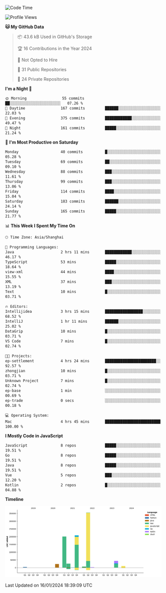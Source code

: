 <!--START_SECTION:waka-->
![Code Time](http://img.shields.io/badge/Code%20Time-2%2C246%20hrs%2022%20mins-blue)

![Profile Views](http://img.shields.io/badge/Profile%20Views-0-blue)

**🐱 My GitHub Data** 

> 📦 43.6 kB Used in GitHub's Storage 
 > 
> 🏆 16 Contributions in the Year 2024
 > 
> 🚫 Not Opted to Hire
 > 
> 📜 31 Public Repositories 
 > 
> 🔑 24 Private Repositories 
 > 
**I'm a Night 🦉** 

```text
🌞 Morning                55 commits          ██░░░░░░░░░░░░░░░░░░░░░░░   07.26 % 
🌆 Daytime                167 commits         ██████░░░░░░░░░░░░░░░░░░░   22.03 % 
🌃 Evening                375 commits         ████████████░░░░░░░░░░░░░   49.47 % 
🌙 Night                  161 commits         █████░░░░░░░░░░░░░░░░░░░░   21.24 % 
```
📅 **I'm Most Productive on Saturday** 

```text
Monday                   40 commits          █░░░░░░░░░░░░░░░░░░░░░░░░   05.28 % 
Tuesday                  69 commits          ██░░░░░░░░░░░░░░░░░░░░░░░   09.10 % 
Wednesday                88 commits          ███░░░░░░░░░░░░░░░░░░░░░░   11.61 % 
Thursday                 99 commits          ███░░░░░░░░░░░░░░░░░░░░░░   13.06 % 
Friday                   114 commits         ████░░░░░░░░░░░░░░░░░░░░░   15.04 % 
Saturday                 183 commits         ██████░░░░░░░░░░░░░░░░░░░   24.14 % 
Sunday                   165 commits         █████░░░░░░░░░░░░░░░░░░░░   21.77 % 
```


📊 **This Week I Spent My Time On** 

```text
🕑︎ Time Zone: Asia/Shanghai

💬 Programming Languages: 
Java                     2 hrs 11 mins       ████████████░░░░░░░░░░░░░   46.17 % 
TypeScript               53 mins             █████░░░░░░░░░░░░░░░░░░░░   18.64 % 
view-xml                 44 mins             ████░░░░░░░░░░░░░░░░░░░░░   15.55 % 
XML                      37 mins             ███░░░░░░░░░░░░░░░░░░░░░░   13.19 % 
Text                     10 mins             █░░░░░░░░░░░░░░░░░░░░░░░░   03.71 % 

🔥 Editors: 
Intellijidea             3 hrs 15 mins       █████████████████░░░░░░░░   68.52 % 
IntelliJ                 1 hr 11 mins        ██████░░░░░░░░░░░░░░░░░░░   25.02 % 
DataGrip                 10 mins             █░░░░░░░░░░░░░░░░░░░░░░░░   03.71 % 
VS Code                  7 mins              █░░░░░░░░░░░░░░░░░░░░░░░░   02.74 % 

🐱‍💻 Projects: 
ep-settlement            4 hrs 24 mins       ███████████████████████░░   92.57 % 
zhongjian                10 mins             █░░░░░░░░░░░░░░░░░░░░░░░░   03.71 % 
Unknown Project          7 mins              █░░░░░░░░░░░░░░░░░░░░░░░░   02.74 % 
ep-base                  1 min               ░░░░░░░░░░░░░░░░░░░░░░░░░   00.69 % 
ep-trade                 0 secs              ░░░░░░░░░░░░░░░░░░░░░░░░░   00.18 % 

💻 Operating System: 
Mac                      4 hrs 45 mins       █████████████████████████   100.00 % 
```

**I Mostly Code in JavaScript** 

```text
JavaScript               8 repos             █████░░░░░░░░░░░░░░░░░░░░   19.51 % 
Go                       8 repos             █████░░░░░░░░░░░░░░░░░░░░   19.51 % 
Java                     8 repos             █████░░░░░░░░░░░░░░░░░░░░   19.51 % 
Vue                      5 repos             ███░░░░░░░░░░░░░░░░░░░░░░   12.20 % 
Kotlin                   2 repos             █░░░░░░░░░░░░░░░░░░░░░░░░   04.88 % 
```



**Timeline**

![Lines of Code chart](https://raw.githubusercontent.com/youtiaoguagua/youtiaoguagua/master/assets/bar_graph.png)


 Last Updated on 16/01/2024 18:39:09 UTC
<!--END_SECTION:waka-->